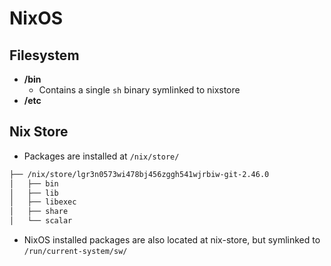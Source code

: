 # NixOS

## Filesystem

- **/bin**
  - Contains a single `sh` binary symlinked to nixstore
- **/etc**

## Nix Store

- Packages are installed at `/nix/store/`

```txt
├── /nix/store/lgr3n0573wi478bj456zggh541wjrbiw-git-2.46.0
│   ├── bin
│   ├── lib
│   ├── libexec
│   ├── share
│   └── scalar
```

- NixOS installed packages are also located at nix-store, but symlinked to `/run/current-system/sw/`
